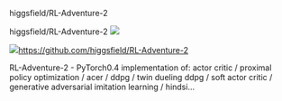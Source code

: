 higgsfield/RL-Adventure-2

higgsfield/RL-Adventure-2
![](../_resources/53502d0df6328cd4f125681f763644af.png)

![](../_resources/8e7c4882d6ca034f0e14355cbae1d8f9.png)https://github.com/higgsfield/RL-Adventure-2

RL-Adventure-2 - PyTorch0.4 implementation of: actor critic / proximal policy optimization / acer / ddpg / twin dueling ddpg / soft actor critic / generative adversarial imitation learning / hindsi...